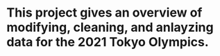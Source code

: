 # This project gives an overview of modifying, cleaning, and anlayzing data for the 2021 Tokyo Olympics.

